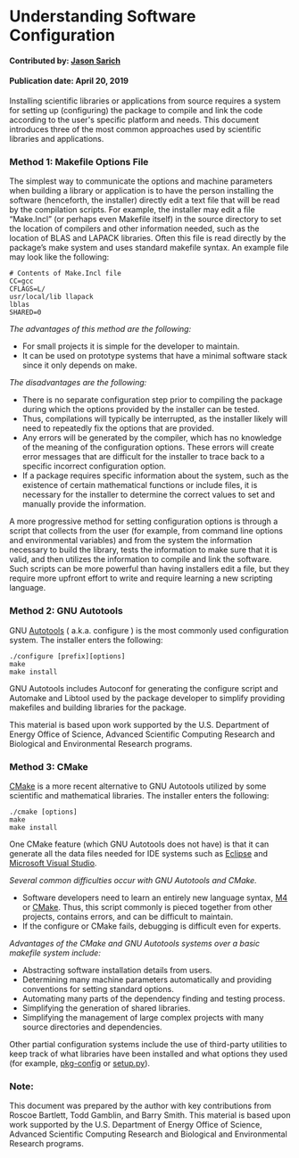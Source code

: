 # Understanding Software Configuration

#### Contributed by: [Jason Sarich](https://github.com/sarich)

#### Publication date: April 20, 2019

<!-- deck start -->
Installing scientific libraries or applications from source requires a system for setting up
(configuring) the package to compile and link the code according to the user's specific platform and needs.
This document introduces three of the most common approaches used by scientific libraries and
applications.
<!-- deck end -->

### Method 1: Makefile Options File
The simplest way to communicate the options and machine parameters
when building a library or application is to have the person installing the software (henceforth, the installer)
directly edit a text file that will be read by the compilation scripts. For example, the installer may edit a file
“Make.Incl” (or perhaps even Makefile itself) in the source directory to set the location of compilers and other
information needed, such as the location of BLAS and LAPACK libraries. Often this file is read directly by the
package’s make system and uses standard makefile syntax. An example file may look like the following:

```
# Contents of Make.Incl file
CC=gcc
CFLAGS=L/
usr/local/lib llapack
lblas
SHARED=0
```

*The advantages of this method are the following:*
* For small projects it is simple for the developer to maintain.
* It can be used on prototype systems that have a minimal software stack since it only depends on
make.

*The disadvantages are the following:*
* There is no separate configuration step prior to compiling the package during which the options
provided by the installer can be tested.
* Thus, compilations will typically be interrupted, as the installer likely will need to repeatedly fix the
options that are provided.
* Any errors will be generated by the compiler, which has no knowledge of the meaning of the
configuration options. These errors will create error messages that are difficult for the installer to
trace back to a specific incorrect configuration option.
* If a package requires specific information about the system, such as the existence of certain
mathematical functions or include files, it is necessary for the installer to determine the correct
values to set and manually provide the information.

A more progressive method for setting configuration options is through a script that collects from the user
(for example, from command line options and environmental variables) and from the system the information
necessary to build the library, tests the information to make sure that it is valid, and then utilizes the
information to compile and link the software. Such scripts can be more powerful than having installers edit a
file, but they require more upfront effort to write and require learning a new scripting language.

### Method 2: GNU Autotools 
GNU [Autotools](https://en.wikipedia.org/wiki/GNU_Autotools) ( a.k.a. configure ) is the most commonly used configuration system. The
installer enters the following:

```
./configure [prefix][options]
make
make install
```

GNU Autotools includes Autoconf for generating the configure script and Automake and Libtool used by the
package developer to simplify providing makefiles and building libraries for the package.

This material is based upon work supported by the U.S. Department of Energy Office of Science, Advanced Scientific
Computing Research and Biological and Environmental Research programs.

### Method 3: CMake
[CMake](https://cmake.org/) is a more recent alternative to GNU Autotools utilized by some scientific and
mathematical libraries. The installer enters the following:

```
./cmake [options]
make
make install
```

One CMake feature (which GNU Autotools does not have) is that it can generate all the data files needed for
IDE systems such as [Eclipse](https://www.eclipse.com/) and [Microsoft Visual Studio](https://visualstudio.microsoft.com/).

*Several common difficulties occur with GNU Autotools and CMake.*
* Software developers need to learn an entirely new language syntax, [M4](https://pubs.opengroup.org/onlinepubs/9699919799/utilities/m4.html) or [CMake](https://cmake.org/cmake/help/v3.0/manual/cmake-language.7.html#syntax). Thus, this script
commonly is pieced together from other projects, contains errors, and can be difficult to maintain.
* If the configure or CMake fails, debugging is difficult even for experts.

*Advantages of the CMake and GNU Autotools systems over a basic makefile system include:*
* Abstracting software installation details from users.
* Determining many machine parameters automatically and providing conventions for setting
standard options.
* Automating many parts of the dependency finding and testing process.
* Simplifying the generation of shared libraries.
* Simplifying the management of large complex projects with many source directories and
dependencies.

Other partial configuration systems include the use of third-party utilities to keep track of what libraries have been installed and what options they used (for example, [pkg-config](https://www.freedesktop.org/wiki/Software/pkg-config/) or [setup.py](https://docs.python.org/3/install/)).

### Note:

This document was prepared by the author with key contributions from Roscoe Bartlett, Todd Gamblin,
and Barry Smith. This material is based upon work supported by the U.S. Department of Energy Office of Science, Advanced Scientific
Computing Research and Biological and Environmental Research programs.

<!---
Publish: yes
Pinned: yes
Track: how to
Topics: Configuration And Builds 
--->

